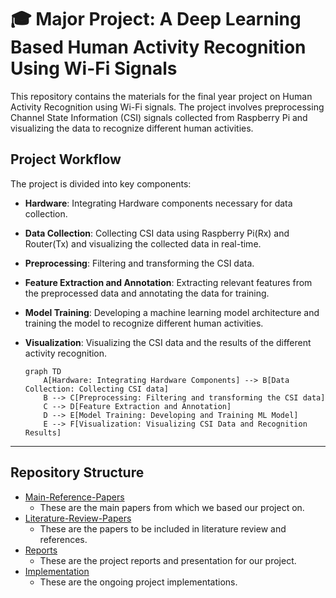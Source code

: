 
# 🎓 Major Project: A Deep Learning Based Human Activity Recognition Using Wi-Fi Signals

This repository contains the materials for the final year project on Human Activity Recognition using Wi-Fi signals. The project involves preprocessing Channel State Information (CSI) signals collected from Raspberry Pi and visualizing the data to recognize different human activities.

## Project Workflow

The project is divided into key components:
- **Hardware**: Integrating Hardware components necessary for data collection.
- **Data Collection**: Collecting CSI data using Raspberry Pi(Rx) and Router(Tx) and visualizing the collected data in real-time.
- **Preprocessing**: Filtering and transforming the CSI data.
- **Feature Extraction and Annotation**: Extracting relevant features from the preprocessed data and annotating the data for training.
- **Model Training**: Developing a machine learning model architecture and training the model to recognize different human activities.
- **Visualization**: Visualizing the CSI data and the results of the different activity recognition.

    ```mermaid
    graph TD
        A[Hardware: Integrating Hardware Components] --> B[Data Collection: Collecting CSI data]
        B --> C[Preprocessing: Filtering and transforming the CSI data]
        C --> D[Feature Extraction and Annotation]
        D --> E[Model Training: Developing and Training ML Model]
        E --> F[Visualization: Visualizing CSI Data and Recognition Results]
    ```
---

## Repository Structure

- [Main-Reference-Papers](./Main%20Reference%20Papers/)
  - These are the main papers from which we based our project on.
- [Literature-Review-Papers](./Literature%20Review/)
  - These are the papers to be included in literature review and references.
- [Reports](./Reports/)
  - These are the project reports and presentation for our project.
- [Implementation](./Implementation/)
  - These are the ongoing project implementations.